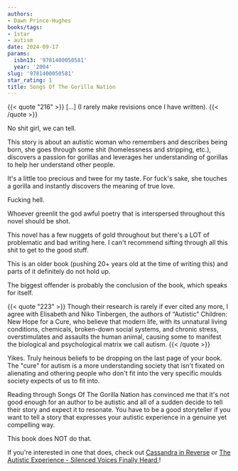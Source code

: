 ```yaml
---
authors:
- Dawn Prince-Hughes
books/tags:
- 1star
- autism
date: 2024-09-17
params:
  isbn13: '9781400050581'
  year: '2004'
slug: '9781400050581'
star_rating: 1
title: Songs Of The Gorilla Nation
---
```


{{< quote "216" >}}
[...] (I rarely make revisions once I have written).
{{< /quote >}}

No shit girl, we can tell.

This story is about an autistic woman who remembers and describes being born, she goes through some shit (homelessness and stripping, etc.), discovers a passion for gorillas and leverages her understanding of gorillas to help her understand other people.

<!--more-->

It's a little too precious and twee for my taste. For fuck's sake, she touches a gorilla and instantly discovers the meaning of true love.

Fucking hell.

Whoever greenlit the god awful poetry that is interspersed throughout this novel should be shot.

This novel has a few nuggets of gold throughout but there's a LOT of problematic and bad writing here. I can't recommend sifting through all this shit to get to the good stuff.

This is an older book (pushing 20+ years old at the time of writing this) and parts of it definitely do not hold up.

The biggest offender is probably the conclusion of the book, which speaks for itself. 

{{< quote "223" >}}
Though their research is rarely if ever cited any­ more, I agree with Elisabeth and Niko Tinbergen, the authors of “Autistic” Children: New Hope for a Cure, who believe that modern life, with its unnatural living conditions, chemicals, broken-down social systems, and chronic stress, overstimulates and assaults the human animal, causing some to manifest the biological and psychological matrix we call autism.
{{< /quote >}}

Yikes. Truly heinous beliefs to be dropping on the last page of your book. The "cure" for autism is a more understanding society that isn't fixated on alienating and othering people who don't fit into the very specific moulds society expects of us to fit into.

Reading through Songs Of The Gorilla Nation has convinced me that it's not good enough for an author to be autistic and all of a sudden decide to tell their story and expect it to resonate. You have to be a good storyteller if you want to tell a story that expresses your autistic experience in a genuine yet compelling way.

This book does NOT do that.

If you're interested in one that does, check out [Cassandra in Reverse](/books/9780778307877) or [The Autistic Experience - Silenced Voices Finally Heard ](/books/9781399806855)!